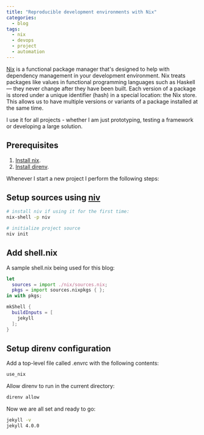 ```yaml
---
title: "Reproducible development environments with Nix"
categories:
  - blog
tags:
  - nix
  - devops
  - project
  - automation
---
```


[Nix][nix] is a functional package manager that's designed to help with dependency management in your development environment.
Nix treats packages like values in functional programming languages such as Haskell — they never change after they have been built.
Each version of a package is stored under a unique identifier (hash) in a special location: the Nix store.
This allows us to have multiple versions or variants of a package installed at the same time.

I use it for all projects - whether I am just prototyping, testing a framework or developing a large solution.

## Prerequisites

1. [Install nix][install-nix].
2. [Install direnv][direnv].

Whenever I start a new project I perform the following steps:

## Setup sources using [niv][niv]

```sh
# install niv if using it for the first time:
nix-shell -p niv

# initialize project source
niv init
```

## Add shell.nix

A sample shell.nix being used for this blog:

```nix
let
  sources = import ./nix/sources.nix;
  pkgs = import sources.nixpkgs { };
in with pkgs;

mkShell {
  buildInputs = [
    jekyll
  ];
}
```

## Setup direnv configuration

Add a top-level file called .envrc with the following contents:

```sh
use_nix
```

Allow direnv to run in the current directory:

```sh
direnv allow
```

Now we are all set and ready to go:

```sh
jekyll -v
jekyll 4.0.0
```

[direnv]: https://direnv.net/
[install-nix]: https://nixos.org/guides/install-nix.html
[nix]: https://nixos.org/
[niv]: https://github.com/nmattia/niv